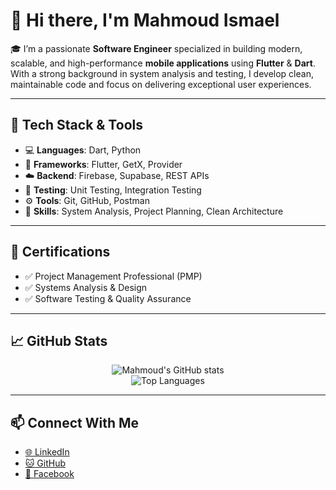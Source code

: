 # 👋 Hi there, I'm Mahmoud Ismael

🎓 I’m a passionate **Software Engineer** specialized in building modern, scalable, and high-performance **mobile applications** using **Flutter** & **Dart**.  
With a strong background in system analysis and testing, I develop clean, maintainable code and focus on delivering exceptional user experiences.  

---

## 🔧 Tech Stack & Tools

- 💻 **Languages**: Dart, Python 
- 🧱 **Frameworks**: Flutter, GetX, Provider  
- ☁️ **Backend**: Firebase, Supabase, REST APIs  
- 🧪 **Testing**: Unit Testing, Integration Testing  
- ⚙️ **Tools**: Git, GitHub, Postman  
- 🧠 **Skills**: System Analysis, Project Planning, Clean Architecture  

---

## 📜 Certifications

- ✅ Project Management Professional (PMP)
- ✅ Systems Analysis & Design
- ✅ Software Testing & Quality Assurance

---

## 📈 GitHub Stats

<p align="center">
  <img src="https://github-readme-stats.vercel.app/api?username=mhmod313&show_icons=true&theme=tokyonight" alt="Mahmoud's GitHub stats" />
  <br>
  <img src="https://github-readme-stats.vercel.app/api/top-langs/?username=mhmod313&layout=compact&theme=tokyonight" alt="Top Languages" />
</p>

---

## 📫 Connect With Me

- [🌐 LinkedIn](www.linkedin.com/in/mahmoud-ismael-42531320b)  
- [🐱 GitHub](https://github.com/mhmod313)  
- [📘 Facebook](https://www.facebook.com/Mahmoudismael313)



